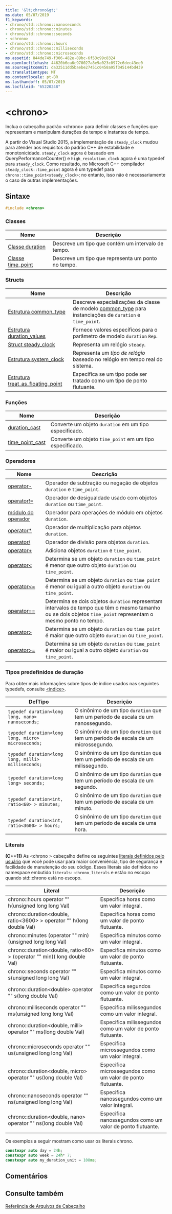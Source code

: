 ```yaml
---
title: '&lt;chrono&gt;'
ms.date: 05/07/2019
f1_keywords:
- chrono/std::chrono::nanoseconds
- chrono/std::chrono::minutes
- chrono/std::chrono::seconds
- <chrono>
- chrono/std::chrono::hours
- chrono/std::chrono::milliseconds
- chrono/std::chrono::microseconds
ms.assetid: 844de749-f306-482e-89bc-6f53c99c8324
ms.openlocfilehash: 44620b6ea6c970027a8e9a023c0972c6dec43ee0
ms.sourcegitcommit: da32511dd5baebe27451c0458a95f345144bd439
ms.translationtype: MT
ms.contentlocale: pt-BR
ms.lasthandoff: 05/07/2019
ms.locfileid: "65220248"
---
```

# <a name="ltchronogt"></a>&lt;chrono&gt;

Inclua o cabeçalho padrão \<chrono> para definir classes e funções que representam e manipulam durações de tempo e instantes de tempo.

A partir do Visual Studio 2015, a implementação de `steady_clock` mudou para atender aos requisitos do padrão C++ de estabilidade e monotonicidade. `steady_clock` agora é baseado em QueryPerformanceCounter() e `high_resolution_clock` agora é uma typedef para `steady_clock`. Como resultado, no Microsoft C++ compilador `steady_clock::time_point` agora é um typedef para `chrono::time_point<steady_clock>`; no entanto, isso não é necessariamente o caso de outras implementações.

## <a name="syntax"></a>Sintaxe

```cpp
#include <chrono>
```

### <a name="classes"></a>Classes

|Nome|Descrição|
|----------|-----------------|
|[Classe duration](../standard-library/duration-class.md)|Descreve um tipo que contém um intervalo de tempo.|
|[Classe time_point](../standard-library/time-point-class.md)|Descreve um tipo que representa um ponto no tempo.|

### <a name="structs"></a>Structs

|Nome|Descrição|
|----------|-----------------|
|[Estrutura common_type](../standard-library/common-type-structure.md)|Descreve especializações da classe de modelo [common_type](../standard-library/common-type-class.md) para instanciações de `duration` e `time_point`.|
|[Estrutura duration_values](../standard-library/duration-values-structure.md)|Fornece valores específicos para o parâmetro de modelo `duration` `Rep`.|
|[Struct steady_clock](../standard-library/steady-clock-struct.md)|Representa um relógio `steady`.|
|[Estrutura system_clock](../standard-library/system-clock-structure.md)|Representa um *tipo de relógio* baseado no relógio em tempo real do sistema.|
|[Estrutura treat_as_floating_point](../standard-library/treat-as-floating-point-structure.md)|Especifica se um tipo pode ser tratado como um tipo de ponto flutuante.|

### <a name="functions"></a>Funções

|Nome|Descrição|
|----------|-----------------|
|[duration_cast](../standard-library/chrono-functions.md#duration_cast)|Converte um objeto `duration` em um tipo especificado.|
|[time_point_cast](../standard-library/chrono-functions.md#time_point_cast)|Converte um objeto `time_point` em um tipo especificado.|

### <a name="operators"></a>Operadores

|Nome|Descrição|
|----------|-----------------|
|[operator-](../standard-library/chrono-operators.md#operator-)|Operador de subtração ou negação de objetos `duration` e `time_point`.|
|[operator!=](../standard-library/chrono-operators.md#op_neq)|Operador de desigualdade usado com objetos `duration` ou `time_point`.|
|[módulo do operador](../standard-library/chrono-operators.md#op_modulo)|Operador para operações de módulo em objetos `duration`.|
|[operator*](../standard-library/chrono-operators.md#op_star)|Operador de multiplicação para objetos `duration`.|
|[operator/](../standard-library/chrono-operators.md#op_div)|Operador de divisão para objetos `duration`.|
|[operator+](../standard-library/chrono-operators.md#op_add)|Adiciona objetos `duration` e `time_point`.|
|[operator&lt;](../standard-library/chrono-operators.md#op_lt)|Determina se um objeto `duration` ou `time_point` é menor que outro objeto `duration` ou `time_point`.|
|[operator&lt;=](../standard-library/chrono-operators.md#op_lt_eq)|Determina se um objeto `duration` ou `time_point` é menor ou igual a outro objeto `duration` ou `time_point`.|
|[operator==](../standard-library/chrono-operators.md#op_eq_eq)|Determina se dois objetos `duration` representam intervalos de tempo que têm o mesmo tamanho ou se dois objetos `time_point` representam o mesmo ponto no tempo.|
|[operator&gt;](../standard-library/chrono-operators.md#op_gt)|Determina se um objeto `duration` ou `time_point` é maior que outro objeto `duration` ou `time_point`.|
|[operator&gt;=](../standard-library/chrono-operators.md#op_gt_eq)|Determina se um objeto `duration` ou `time_point` é maior ou igual a outro objeto `duration` ou `time_point`.|

### <a name="predefined-duration-types"></a>Tipos predefinidos de duração

Para obter mais informações sobre tipos de índice usados nas seguintes typedefs, consulte [\<índice>](../standard-library/ratio.md).

|DefTipo|Descrição|
|-------------|-----------------|
|`typedef duration<long long, nano> nanoseconds;`|O sinônimo de um tipo `duration` que tem um período de escala de um nanossegundo.|
|`typedef duration<long long, micro> microseconds;`|O sinônimo de um tipo `duration` que tem um período de escala de um microssegundo.|
|`typedef duration<long long, milli> milliseconds;`|O sinônimo de um tipo `duration` que tem um período de escala de um milissegundo.|
|`typedef duration<long long> seconds;`|O sinônimo de um tipo `duration` que tem um período de escala de um segundo.|
|`typedef duration<int, ratio<60> > minutes;`|O sinônimo de um tipo `duration` que tem um período de escala de um minuto.|
|`typedef duration<int, ratio<3600> > hours;`|O sinônimo de um tipo `duration` que tem um período de escala de uma hora.|

### <a name="literals"></a>Literais

**(C++11)**  As \<chrono > cabeçalho define os seguintes [literais definidos pelo usuário](../cpp/user-defined-literals-cpp.md) que você pode usar para maior conveniência, tipo de segurança e facilidade de manutenção do seu código. Esses literais são definidos no namespace embutido `literals::chrono_literals` e estão no escopo quando std::chrono está no escopo.

|Literal|Descrição|
|-------------|-----------------|
|chrono::hours operator "" h(unsigned long long Val)|Especifica horas como um valor integral.|
|chrono::duration\<double, ratio\<3600> > operator "" h(long double Val)|Especifica horas como um valor de ponto flutuante.|
|chrono::minutes (operator "" min)(unsigned long long Val)|Especifica minutos como um valor integral.|
|chrono::duration\<double, ratio\<60> > (operator "" min)( long double Val)|Especifica minutos como um valor de ponto flutuante.|
|chrono::seconds operator "" s(unsigned long long Val)|Especifica minutos como um valor integral.|
|chrono::duration\<double> operator "" s(long double Val)|Especifica segundos como um valor de ponto flutuante.|
|chrono::milliseconds operator "" ms(unsigned long long Val)|Especifica milissegundos como um valor integral.|
|chrono::duration\<double, milli> operator "" ms(long double Val)|Especifica milissegundos como um valor de ponto flutuante.|
|chrono::microseconds operator "" us(unsigned long long Val)|Especifica microssegundos como um valor integral.|
|chrono::duration\<double, micro> operator "" us(long double Val)|Especifica microssegundos como um valor de ponto flutuante.|
|chrono::nanoseconds operator "" ns(unsigned long long Val)|Especifica nanossegundos como um valor integral.|
|chrono::duration\<double, nano> operator "" ns(long double Val)|Especifica nanossegundos como um valor de ponto flutuante.|
|||

Os exemplos a seguir mostram como usar os literais chrono.

```cpp
constexpr auto day = 24h;
constexpr auto week = 24h* 7;
constexpr auto my_duration_unit = 108ms;
```

## <a name="remarks"></a>Comentários

## <a name="see-also"></a>Consulte também

[Referência de Arquivos de Cabeçalho](../standard-library/cpp-standard-library-header-files.md)<br/>
